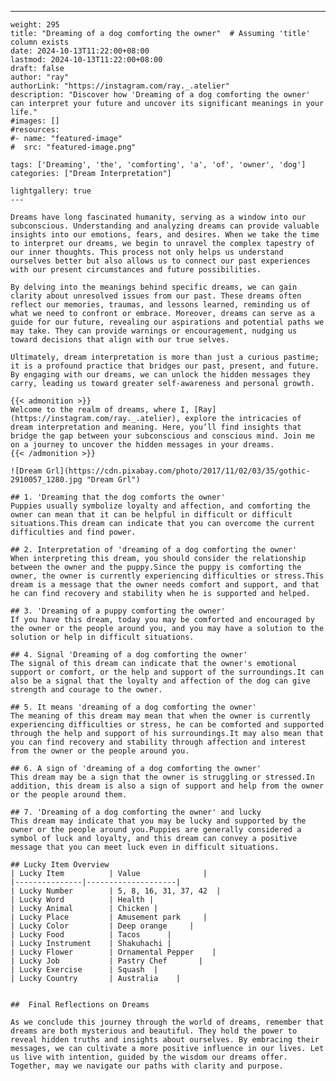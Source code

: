 ---
    weight: 295
    title: "Dreaming of a dog comforting the owner"  # Assuming 'title' column exists
    date: 2024-10-13T11:22:00+08:00
    lastmod: 2024-10-13T11:22:00+08:00
    draft: false
    author: "ray"
    authorLink: "https://instagram.com/ray._.atelier"
    description: "Discover how 'Dreaming of a dog comforting the owner' can interpret your future and uncover its significant meanings in your life."
    #images: []
    #resources:
    #- name: "featured-image"
    #  src: "featured-image.png"
    
    tags: ['Dreaming', 'the', 'comforting', 'a', 'of', 'owner', 'dog']
    categories: ["Dream Interpretation"]
    
    lightgallery: true
    ---
    
    Dreams have long fascinated humanity, serving as a window into our subconscious. Understanding and analyzing dreams can provide valuable insights into our emotions, fears, and desires. When we take the time to interpret our dreams, we begin to unravel the complex tapestry of our inner thoughts. This process not only helps us understand ourselves better but also allows us to connect our past experiences with our present circumstances and future possibilities.
    
    By delving into the meanings behind specific dreams, we can gain clarity about unresolved issues from our past. These dreams often reflect our memories, traumas, and lessons learned, reminding us of what we need to confront or embrace. Moreover, dreams can serve as a guide for our future, revealing our aspirations and potential paths we may take. They can provide warnings or encouragement, nudging us toward decisions that align with our true selves.
    
    Ultimately, dream interpretation is more than just a curious pastime; it is a profound practice that bridges our past, present, and future. By engaging with our dreams, we can unlock the hidden messages they carry, leading us toward greater self-awareness and personal growth.
    
    {{< admonition >}}
    Welcome to the realm of dreams, where I, [Ray](https://instagram.com/ray._.atelier), explore the intricacies of dream interpretation and meaning. Here, you’ll find insights that bridge the gap between your subconscious and conscious mind. Join me on a journey to uncover the hidden messages in your dreams.
    {{< /admonition >}}
    
    ![Dream Grl](https://cdn.pixabay.com/photo/2017/11/02/03/35/gothic-2910057_1280.jpg "Dream Grl")
    
    ## 1. 'Dreaming that the dog comforts the owner'
    Puppies usually symbolize loyalty and affection, and comforting the owner can mean that it can be helpful in difficult or difficult situations.This dream can indicate that you can overcome the current difficulties and find power.
    
    ## 2. Interpretation of 'dreaming of a dog comforting the owner'
    When interpreting this dream, you should consider the relationship between the owner and the puppy.Since the puppy is comforting the owner, the owner is currently experiencing difficulties or stress.This dream is a message that the owner needs comfort and support, and that he can find recovery and stability when he is supported and helped.
    
    ## 3. 'Dreaming of a puppy comforting the owner'
    If you have this dream, today you may be comforted and encouraged by the owner or the people around you, and you may have a solution to the solution or help in difficult situations.
    
    ## 4. Signal 'Dreaming of a dog comforting the owner'
    The signal of this dream can indicate that the owner's emotional support or comfort, or the help and support of the surroundings.It can also be a signal that the loyalty and affection of the dog can give strength and courage to the owner.
    
    ## 5. It means 'dreaming of a dog comforting the owner'
    The meaning of this dream may mean that when the owner is currently experiencing difficulties or stress, he can be comforted and supported through the help and support of his surroundings.It may also mean that you can find recovery and stability through affection and interest from the owner or the people around you.
    
    ## 6. A sign of 'dreaming of a dog comforting the owner'
    This dream may be a sign that the owner is struggling or stressed.In addition, this dream is also a sign of support and help from the owner or the people around them.
    
    ## 7. 'Dreaming of a dog comforting the owner' and lucky
    This dream may indicate that you may be lucky and supported by the owner or the people around you.Puppies are generally considered a symbol of luck and loyalty, and this dream can convey a positive message that you can meet luck even in difficult situations.
    
    ## Lucky Item Overview
    | Lucky Item          | Value              |
    |---------------|--------------------|
    | Lucky Number        | 5, 8, 16, 31, 37, 42  |
    | Lucky Word          | Health |
    | Lucky Animal        | Chicken |
    | Lucky Place         | Amusement park     |
    | Lucky Color         | Deep orange     |
    | Lucky Food          | Tacos      |
    | Lucky Instrument    | Shakuhachi |
    | Lucky Flower        | Ornamental Pepper    |
    | Lucky Job           | Pastry Chef       |
    | Lucky Exercise      | Squash  |
    | Lucky Country       | Australia    |
    
    
    ##  Final Reflections on Dreams
    
    As we conclude this journey through the world of dreams, remember that dreams are both mysterious and beautiful. They hold the power to reveal hidden truths and insights about ourselves. By embracing their messages, we can cultivate a more positive influence in our lives. Let us live with intention, guided by the wisdom our dreams offer. Together, may we navigate our paths with clarity and purpose.
    
